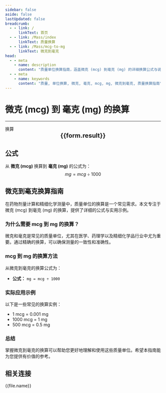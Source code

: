 ```yaml
---
sidebar: false
aside: false
lastUpdated: false
breadcrumb:
  - - link: /
      linkText: 首页
  - - link: /Mass/index
      linkText: 质量换算
  - - link: /Mass/mcg-to-mg
      linkText: 微克到毫克
head:
  - - meta
    - name: description
      content: "质量单位换算指南，涵盖微克 (mcg) 到毫克 (mg) 的详细换算公式与说明。"
  - - meta
    - name: keywords
      content: "质量, 单位换算, 微克, 毫克, mcg, mg, 微克到毫克, 质量换算指南"
---
```

# 微克 (mcg) 到 毫克 (mg) 的换算
---
<script setup>
import { onMounted, reactive, inject, ref } from 'vue'
import { NButton, NForm, NFormItem, NInput, NInputNumber, NSelect, NCard, useMessage,NGrid ,NGi } from 'naive-ui'
import { defineClientComponent } from 'vitepress'
import { Mass } from '../files';

const convert = inject('convert')

const form = reactive({
  number: null,
  result: '',
})

const convertHandler = () => {
  if (form.number !== null && !isNaN(form.number)) {
    const convertedValue = parseFloat(form.number) / 1000
    form.result = `${form.number}mcg = ${convertedValue.toFixed(4)}mg`
  } else {
    form.result = '请输入有效的数值。'
  }
}
</script>

<n-form size="large" :model="form">
  <n-form-item label="微克 (mcg)">
    <n-input-number v-model:value="form.number" placeholder="输入微克" style="width: 100%" />
  </n-form-item>
  <n-form-item>
    <n-button type="info" @click="convertHandler" block>换算</n-button>
  </n-form-item>
</n-form>

<n-card  embedded :bordered="false" hoverable>
  <div  style="text-align:center;font-size:20px;">
    <strong>{{form.result}}</strong>
  </div>
</n-card>

## 公式

从 **微克 (mcg)** 换算到 **毫克 (mg)** 的公式为：
$$ mg = mcg \div 1000 $$

## 微克到毫克换算指南

在药物剂量计算和精细化学测量中，质量单位的换算是一个常见需求。本文专注于微克 (mcg) 到毫克 (mg) 的换算，提供了详细的公式与实用示例。

### 为什么需要 mcg 到 mg 的换算？

微克和毫克是常见的质量单位，尤其在医学、药理学以及精细化学品行业中尤为重要。通过精确的换算，可以确保测量的一致性和准确性。

### mcg 到 mg 的换算方法

从微克到毫克的换算公式为：

- **公式：** `mg = mcg ÷ 1000`

### 实际应用示例

以下是一些常见的换算实例：

- 1 mcg = 0.001 mg
- 1000 mcg = 1 mg
- 500 mcg = 0.5 mg

### 总结

掌握微克到毫克的换算可以帮助您更好地理解和使用这些质量单位。希望本指南能为您提供有价值的参考。

## 相关连接
<n-grid x-gap="12" :cols="2">
  <n-gi v-for="(file, index) in Mass" :key="index">
    <n-button
      text
      tag="a"
      :href="file.path"
      type="info"
    >
      {{file.name}}
    </n-button>
  </n-gi>
</n-grid>